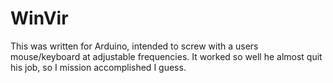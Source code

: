 # WinVir

This was written for Arduino, intended to screw with a users mouse/keyboard at adjustable frequencies. It worked so well he almost quit his job, so I mission accomplished I guess.
